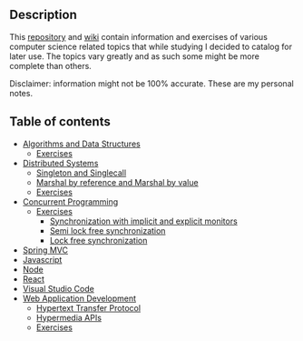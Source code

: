 ## Description  

This [repository](https://github.com/baltasarb/notes) and [wiki](https://github.com/baltasarb/notes/wiki) contain information and exercises of various computer science related topics that while studying I decided to catalog for later use. The topics vary greatly and as such some might be more complete than others.

Disclaimer: information might not be 100% accurate. These are my personal notes.

## Table of contents

* [Algorithms and Data Structures](https://github.com/baltasarb/notes/wiki/Algorithms-and-Data-Structures)
    * [Exercises](https://github.com/baltasarb/notes/wiki/Algorithms-and-Data-Structures#exercises)
* [Distributed Systems](https://github.com/baltasarb/notes/wiki/Distributed-Systems)
    * [Singleton and Singlecall](https://github.com/baltasarb/notes/wiki/Distributed-Systems#singlecall-and-singleton)
    * [Marshal by reference and Marshal by value](https://github.com/baltasarb/notes/wiki/Distributed-Systems#marshal-by-ref-and-marshal-by-value)
    * [Exercises](https://github.com/baltasarb/notes/wiki/Distributed-Systems#exercises)
* [Concurrent Programming](https://github.com/baltasarb/notes/wiki/Concurrent-Programming)
    * [Exercises](https://github.com/baltasarb/notes/wiki/ConcurrentProgramming#exercises)
        * [Synchronization with implicit and explicit monitors](https://github.com/baltasarb/notes/wiki/Concurrent-Programming#synchronization-with-implicit-and-explicit-monitors)
        * [Semi lock free synchronization](https://github.com/baltasarb/notes/wiki/Concurrent-Programming#semi-lock-free-synchronization)
        * [Lock free synchronization](https://github.com/baltasarb/notes/wiki/Concurrent-Programming#lock-free-synchronization)
* [Spring MVC](https://github.com/baltasarb/notes/wiki/Spring-MVC)   
* [Javascript]()
* [Node]()
* [React]()
* [Visual Studio Code]()
* [Web Application Development](https://github.com/baltasarb/notes/wiki/Web-Application-Development)
    * [Hypertext Transfer Protocol](https://github.com/baltasarb/notes/wiki/Web-Application-Development#hypertext-transfer-protocol)
    * [Hypermedia APIs](https://github.com/baltasarb/notes/wiki/Web-Application-Development#hypermedia-apis)
    * [Exercises](https://github.com/baltasarb/notes/wiki/Web-Application-Development#exercises)

